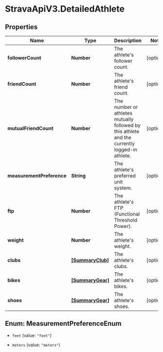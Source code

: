 # StravaApiV3.DetailedAthlete

## Properties
Name | Type | Description | Notes
------------ | ------------- | ------------- | -------------
**followerCount** | **Number** | The athlete&#39;s follower count. | [optional] 
**friendCount** | **Number** | The athlete&#39;s friend count. | [optional] 
**mutualFriendCount** | **Number** | The number or athletes mutually followed by this athlete and the currently logged-in athlete. | [optional] 
**measurementPreference** | **String** | The athlete&#39;s preferred unit system. | [optional] 
**ftp** | **Number** | The athlete&#39;s FTP (Functional Threshold Power). | [optional] 
**weight** | **Number** | The athlete&#39;s weight. | [optional] 
**clubs** | [**[SummaryClub]**](SummaryClub.md) | The athlete&#39;s clubs. | [optional] 
**bikes** | [**[SummaryGear]**](SummaryGear.md) | The athlete&#39;s bikes. | [optional] 
**shoes** | [**[SummaryGear]**](SummaryGear.md) | The athlete&#39;s shoes. | [optional] 


<a name="MeasurementPreferenceEnum"></a>
## Enum: MeasurementPreferenceEnum


* `feet` (value: `"feet"`)

* `meters` (value: `"meters"`)




